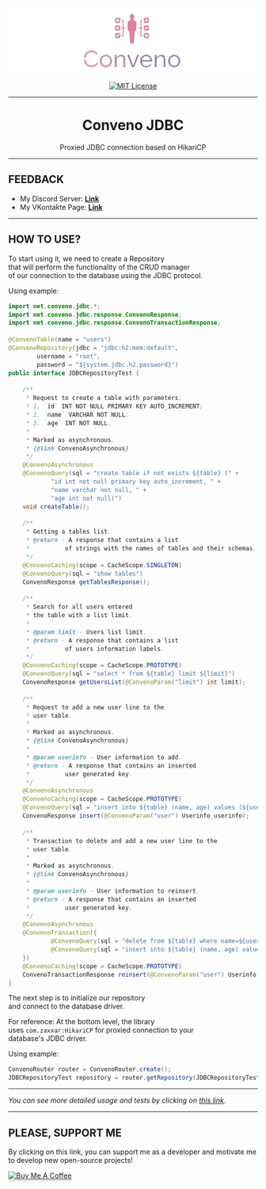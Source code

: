 <div align="center">

![logo](/images/CONVENO-jdbc.png)

[![MIT License](https://img.shields.io/github/license/pl3xgaming/Purpur?&logo=github)](LICENSE)

---

# Conveno JDBC

Proxied JDBC connection based on HikariCP

</div>

---

## FEEDBACK

- My Discord Server: **[Link](https://discord.gg/GmT9pUy8af)**
- My VKontakte Page: **[Link](https://vk.com/itzstonlex)**

---

## HOW TO USE?

To start using it, we need to create a Repository<br>
that will perform the functionality of the CRUD manager<br> 
of our connection to the database using the JDBC protocol.

Using example:

```java
import net.conveno.jdbc.*;
import net.conveno.jdbc.response.ConvenoResponse;
import net.conveno.jdbc.response.ConvenoTransactionResponse;

@ConvenoTable(name = "users")
@ConvenoRepository(jdbc = "jdbc:h2:mem:default",
        username = "root",
        password = "${system.jdbc.h2.password}")
public interface JDBCRepositoryTest {

    /**
     * Request to create a table with parameters:
     * 1. `id` INT NOT NULL PRIMARY KEY AUTO_INCREMENT;
     * 2. `name` VARCHAR NOT NULL;
     * 3. `age` INT NOT NULL.
     *
     * Marked as asynchronous.
     * {@link ConvenoAsynchronous}
     */
    @ConvenoAsynchronous
    @ConvenoQuery(sql = "create table if not exists ${table} (" +
            "id int not null primary key auto_increment, " +
            "name varchar not null, " +
            "age int not null)")
    void createTable();

    /**
     * Getting a tables list.
     * @return - A response that contains a list
     *          of strings with the names of tables and their schemas.
     */
    @ConvenoCaching(scope = CacheScope.SINGLETON)
    @ConvenoQuery(sql = "show tables")
    ConvenoResponse getTablesResponse();

    /**
     * Search for all users entered
     * the table with a list limit.
     *
     * @param limit - Users list limit.
     * @return - A response that contains a list
     *          of users information labels.
     */
    @ConvenoCaching(scope = CacheScope.PROTOTYPE)
    @ConvenoQuery(sql = "select * from ${table} limit ${limit}")
    ConvenoResponse getUsersList(@ConvenoParam("limit") int limit);

    /**
     * Request to add a new user line to the
     * user table.
     *
     * Marked as asynchronous.
     * {@link ConvenoAsynchronous}
     *
     * @param userinfo - User information to add.
     * @return - A response that contains an inserted
     *          user generated key.
     */
    @ConvenoAsynchronous
    @ConvenoCaching(scope = CacheScope.PROTOTYPE)
    @ConvenoQuery(sql = "insert into ${table} (name, age) values (${user}.$name, ${user}.$age)")
    ConvenoResponse insert(@ConvenoParam("user") Userinfo userinfo);

    /**
     * Transaction to delete and add a new user line to the
     * user table.
     *
     * Marked as asynchronous.
     * {@link ConvenoAsynchronous}
     *
     * @param userinfo - User information to reinsert.
     * @return - A response that contains an inserted
     *          user generated key.
     */
    @ConvenoAsynchronous
    @ConvenoTransaction({
            @ConvenoQuery(sql = "delete from ${table} where name=${user}.$name and age=${user}.$age"),
            @ConvenoQuery(sql = "insert into ${table} (name, age) values (${user}.$name, ${user}.$age)"),
    })
    @ConvenoCaching(scope = CacheScope.PROTOTYPE)
    ConvenoTransactionResponse reinsert(@ConvenoParam("user") Userinfo userinfo);
}
```

The next step is to initialize our repository<br>
and connect to the database driver.

For reference: At the bottom level, the library<br>
uses `com.zaxxar:HikariCP` for proxied connection to your<br>
database's JDBC driver.

Using example:

```java
ConvenoRouter router = ConvenoRouter.create();
JDBCRepositoryTest repository = router.getRepository(JDBCRepositoryTest.class);
```

---

_You can see more detailed usage and tests by clicking on 
<a href="https://github.com/ItzStonlex/conveno-jdbc/tree/main/src/test/java/net/conveno/jdbc/test">this link</a>._

---

## PLEASE, SUPPORT ME


By clicking on this link, you can support me as a 
developer and motivate me to develop new open-source projects!

<a href="https://www.buymeacoffee.com/itzstonlex" target="_blank"><img src="https://www.buymeacoffee.com/assets/img/custom_images/orange_img.png" alt="Buy Me A Coffee" style="height: 41px !important;width: 174px !important;box-shadow: 0px 3px 2px 0px rgba(190, 190, 190, 0.5) !important;-webkit-box-shadow: 0px 3px 2px 0px rgba(190, 190, 190, 0.5) !important;" ></a>
